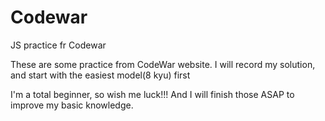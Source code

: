 # Codewar
JS practice fr Codewar

These are some practice from CodeWar website.
I will record my solution, and start with the easiest model(8 kyu) first


I'm a total beginner, so wish me luck!!!
And I will finish those ASAP to improve my basic knowledge.
